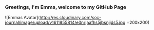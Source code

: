 ### Greetings, I'm Emma, welcome to my GitHub Page

![Emmas Avatar](http://res.cloudinary.com/soc-journal/image/upload/v1611855814/e0nrjaafhs5jbsnjjds5.jpg =200x200)

<!--
**randleem/randleem** is a ✨ _special_ ✨ repository because its `README.md` (this file) appears on your GitHub profile.

Here are some ideas to get you started:

- 🔭 I’m currently working on ...
- 🌱 I’m currently learning ...
- 👯 I’m looking to collaborate on ...
- 🤔 I’m looking for help with ...
- 💬 Ask me about ...
- 📫 How to reach me: ...
- 😄 Pronouns: ...
- ⚡ Fun fact: ...
-->
